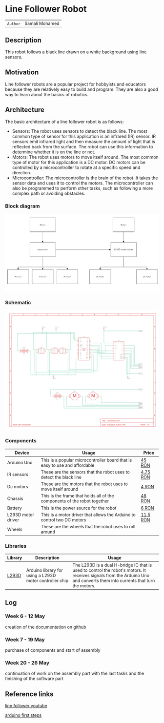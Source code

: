 # Line Follower Robot

| | |
|-|-|
|`Author` | Samali Mohamed

## Description
This robot follows a black line drawn on a white background using line sensors.
## Motivation
Line follower robots are a popular project for hobbyists and educators because they are relatively easy to build and program. They are also a good way to learn about the basics of robotics.
## Architecture
The basic architecture of a line follower robot is as follows:

- Sensors: The robot uses sensors to detect the black line. The most common type of sensor for this application is an infrared (IR) sensor. IR sensors emit infrared light and then measure the amount of light that is reflected back from the surface. The robot can use this information to determine whether it is on the line or not.
- Motors: The robot uses motors to move itself around. The most common type of motor for this application is a DC motor. DC motors can be controlled by a microcontroller to rotate at a specific speed and direction.
- Microcontroller: The microcontroller is the brain of the robot. It takes the sensor data and uses it to control the motors. The microcontroller can also be programmed to perform other tasks, such as following a more complex path or avoiding obstacles.
### Block diagram

<!-- Make sure the path to the picture is correct -->
![Block Diagram](Diagramme.PNG)

### Schematic

![Schematic](tinkerard.PNG)

### Components


<!-- This is just an example, fill in with your actual components -->

| Device | Usage | Price |
|--------|--------|-------|
| Arduino Uno | This is a popular microcontroller board that is easy to use and affordable | [45 RON](https://www.robofun.ro/arduino-uno-r3-atmega328p-placa-de-dezvoltare-compatibila-cu-arduino-cablu-usb.html?gad_source=1&gclid=Cj0KCQjwxeyxBhC7ARIsAC7dS39-6_K5sSRKYcg_SPstpWJF-VHPIrO_BW8yhji8hq6laCEcAWCI_hUaAghQEALw_wcB) |
| IR sensors |  These are the sensors that the robot uses to detect the black line | [4.75 RON](https://www.sigmanortec.ro/Senzor-obstacol-IR-p125423458?gad_source=1&gclid=Cj0KCQjwxeyxBhC7ARIsAC7dS3-emMlUDBW4Tsj-zjQB8fpcg8ZEGDBcuoYug8dfnASn37PzN-THA3gaAhY1EALw_wcB) |
| Dc motors | These are the motors that the robot uses to move itself around| [4 RON](https://www.sigmanortec.ro/Motor-DC-3-6V-p125923622?gad_source=1&gclid=Cj0KCQjwxeyxBhC7ARIsAC7dS3_MRiGK3Vy4MUoFEFl_jzJZ0arUwMk4PF2zh3segV32v5IYmlGnJMoaAsyLEALw_wcB) |
| Chassis | This is the frame that holds all of the components of the robot together | [48 RON](https://www.sigmanortec.ro/Kit-Sasiu-Smart-Car-2WD-p141489122?gad_source=1&gclid=Cj0KCQjwxeyxBhC7ARIsAC7dS3-8X_k8Drn6ozoLtjq7_fZtoQWAezQazTo7GzfnXuA8EFM_ZEdmcW0aApqoEALw_wcB) |
| Battery |  This is the power source for the robot | [6 RON](https://www.emag.ro/search/9v+rechargeable+battery) |
| L293D motor driver | This is a motor driver that allows the Arduino to control two DC motors | [11.5 RON](https://ardushop.ro/ro/electronica/84-l298n-punte-h-dubla-dual-h-bridge-motor-dcsteppe.html?gad_source=1&gclid=Cj0KCQjwxeyxBhC7ARIsAC7dS3_a9xAjqR7axeDUlBj5J8NyneQJxdy6NtBsUyJTD9O3Izl7jPZoq3IaAvBsEALw_wcB) |
| Wheels | These are the wheels that the robot uses to roll around 

### Libraries

<!-- This is just an example, fill in the table with your actual components -->

| Library | Description | Usage |
|---------|-------------|-------|
| [L293D](https://github.com/tylersweat/arduino-L293D) | Arduino library for using a L293D motor controller chip | The L293D is a dual H-bridge IC that is used to control the robot's motors. It receives signals from the Arduino Uno and converts them into currents that turn the motors.  |


## Log

<!-- write every week your progress here -->

### Week 6 - 12 May
creation of the documentation on github
### Week 7 - 19 May
purchase of components and start of assembly
### Week 20 - 26 May
continuation of work on the assembly part with the last tasks and the finishing of the software part

## Reference links

<!-- Fill in with appropriate links and link titles -->


[line follower youtube](https://www.youtube.com/watch?v=PyKAanh_f30&t=149s)

[arduino first steps](https://docs.google.com/presentation/d/1qULKmM0Kq6cZa7x-eMEmHzLIbyFpxmK0MEtjfW1qjjA/edit)


